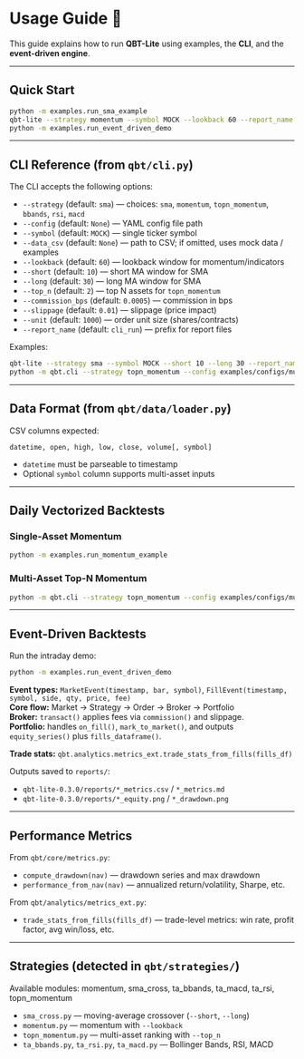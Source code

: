 # Usage Guide 📘

This guide explains how to run **QBT-Lite** using examples, the **CLI**, and the **event-driven engine**.

---

## Quick Start
```bash
python -m examples.run_sma_example
qbt-lite --strategy momentum --symbol MOCK --lookback 60 --report_name cli_mom
python -m examples.run_event_driven_demo
```

---

## CLI Reference (from `qbt/cli.py`)
The CLI accepts the following options:

- `--strategy` (default: `sma`) — choices: `sma`, `momentum`, `topn_momentum`, `bbands`, `rsi`, `macd`
- `--config` (default: `None`) — YAML config file path
- `--symbol` (default: `MOCK`) — single ticker symbol
- `--data_csv` (default: `None`) — path to CSV; if omitted, uses mock data / examples
- `--lookback` (default: `60`) — lookback window for momentum/indicators
- `--short` (default: `10`) — short MA window for SMA
- `--long` (default: `30`) — long MA window for SMA
- `--top_n` (default: `2`) — top N assets for `topn_momentum`
- `--commission_bps` (default: `0.0005`) — commission in bps
- `--slippage` (default: `0.01`) — slippage (price impact)
- `--unit` (default: `1000`) — order unit size (shares/contracts)
- `--report_name` (default: `cli_run`) — prefix for report files

Examples:
```bash
qbt-lite --strategy sma --symbol MOCK --short 10 --long 30 --report_name sma10x30
python -m qbt.cli --strategy topn_momentum --config examples/configs/multi_momentum.yml --report_name demo_multi
```

---

## Data Format (from `qbt/data/loader.py`)
CSV columns expected:
```
datetime, open, high, low, close, volume[, symbol]
```
- `datetime` must be parseable to timestamp
- Optional `symbol` column supports multi-asset inputs

---

## Daily Vectorized Backtests
### Single-Asset Momentum
```bash
python -m examples.run_momentum_example
```

### Multi-Asset Top-N Momentum
```bash
python -m qbt.cli --strategy topn_momentum --config examples/configs/multi_momentum.yml --report_name demo_multi
```

---

## Event-Driven Backtests
Run the intraday demo:
```bash
python -m examples.run_event_driven_demo
```
**Event types:** `MarketEvent(timestamp, bar, symbol)`, `FillEvent(timestamp, symbol, side, qty, price, fee)`  
**Core flow:** Market → Strategy → Order → Broker → Portfolio  
**Broker:** `transact()` applies fees via `commission()` and slippage.  
**Portfolio:** handles `on_fill()`, `mark_to_market()`, and outputs `equity_series()` plus `fills_dataframe()`.

**Trade stats:** `qbt.analytics.metrics_ext.trade_stats_from_fills(fills_df)`

Outputs saved to `reports/`:
- `qbt-lite-0.3.0/reports/*_metrics.csv` / `*_metrics.md`
- `qbt-lite-0.3.0/reports/*_equity.png` / `*_drawdown.png`

---

## Performance Metrics
From `qbt/core/metrics.py`:
- `compute_drawdown(nav)` — drawdown series and max drawdown
- `performance_from_nav(nav)` — annualized return/volatility, Sharpe, etc.

From `qbt/analytics/metrics_ext.py`:
- `trade_stats_from_fills(fills_df)` — trade-level metrics: win rate, profit factor, avg win/loss, etc.

---

## Strategies (detected in `qbt/strategies/`)
Available modules: momentum, sma_cross, ta_bbands, ta_macd, ta_rsi, topn_momentum
- `sma_cross.py` — moving-average crossover (`--short`, `--long`)
- `momentum.py` — momentum with `--lookback`
- `topn_momentum.py` — multi-asset ranking with `--top_n`
- `ta_bbands.py`, `ta_rsi.py`, `ta_macd.py` — Bollinger Bands, RSI, MACD

